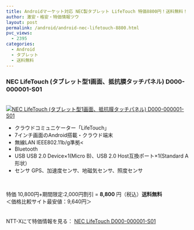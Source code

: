 ```yaml
---
title: Androidマーケット対応 NEC製タブレット LifeTouch 特価8800円！送料無料！
author: 激安・格安・特価情報ツウ
layout: post
permalink: /android/android-nec-lifetouch-8800.html
pvc_views:
  - 2395
categories:
  - Android
  - タブレット
  - 送料無料
---
```

### NEC LifeTouch (タブレット型1画面、抵抗膜タッチパネル) D000-000001-S01

<div class="img-bg2 img_L">
  <a href="http://px.a8.net/svt/ejp?a8mat=ZYP6S+8IMA3E+S1Q+BWGDT&#038;a8ejpredirect=http://nttxstore.jp/_II_0013732250" ><br /> <img border="0" alt="NEC LifeTouch (タブレット型1画面、抵抗膜タッチパネル) D000-000001-S01" src="http://i1.wp.com/image.nttxstore.jp/250_images/0/00/0013732250.jpg?w=120" data-recalc-dims="1" /></a>
</div>

<!--more-->

  * クラウドコミュニケーター「LifeTouch」
  * 7インチ画面のAndroid搭載・クラウド端末
  * 無線LAN IEEE802.11b/g準拠<
  * Bluetooth
  * USB USB 2.0 Device×1(Micro B)、USB 2.0 Host互換ポート×1(Standard A形状）
  * センサ GPS、加速度センサ、地磁気センサ、照度センサ

<br clear="all" /> 

特価 10,800円+期間限定:2,000円割引 = <span class="tokka-price"><strong>8,800</strong></span> 円（税込）**送料無料**  
＜価格比較サイト最安値：9,640円＞

　  
NTT-Xにて特価情報を見る： <span class="fs150p"><a href="http://px.a8.net/svt/ejp?a8mat=ZYP6S+8IMA3E+S1Q+BWGDT&#038;a8ejpredirect=http://nttxstore.jp/_II_0013732250" >NEC LifeTouch D000-000001-S01</a></span>